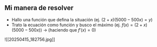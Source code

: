 
## Mi manera de resolver

- Hallo una función que defina la situación (ej. $(2+x)(5000-500x)=y$)
- Trato la ecuación como función y busco el máximo (ej. $f(x)=(2+x)(5000-500x)$)
	$\rightarrow\; (\text{haciendo que }f'(x)=0)$

![[20250415_182756.jpg]]

